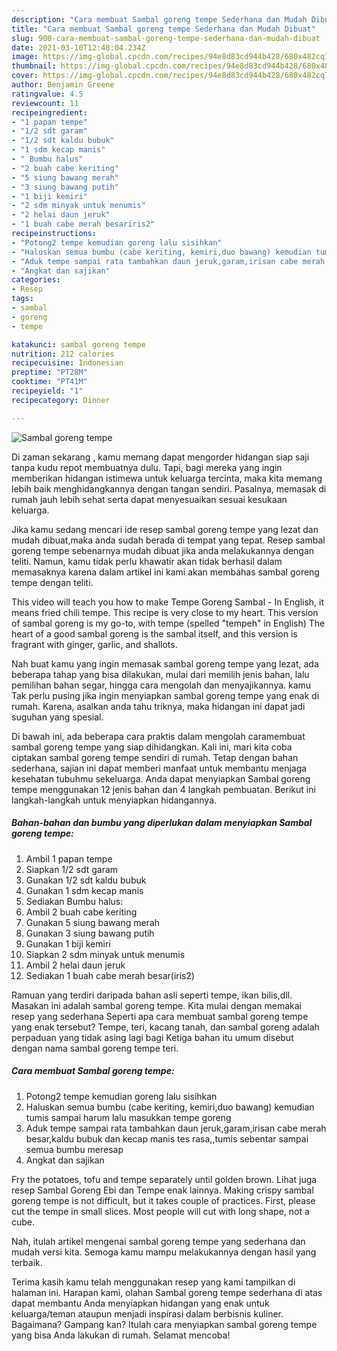 ```yaml
---
description: "Cara membuat Sambal goreng tempe Sederhana dan Mudah Dibuat"
title: "Cara membuat Sambal goreng tempe Sederhana dan Mudah Dibuat"
slug: 900-cara-membuat-sambal-goreng-tempe-sederhana-dan-mudah-dibuat
date: 2021-03-10T12:48:04.234Z
image: https://img-global.cpcdn.com/recipes/94e8d83cd944b428/680x482cq70/sambal-goreng-tempe-foto-resep-utama.jpg
thumbnail: https://img-global.cpcdn.com/recipes/94e8d83cd944b428/680x482cq70/sambal-goreng-tempe-foto-resep-utama.jpg
cover: https://img-global.cpcdn.com/recipes/94e8d83cd944b428/680x482cq70/sambal-goreng-tempe-foto-resep-utama.jpg
author: Benjamin Greene
ratingvalue: 4.5
reviewcount: 11
recipeingredient:
- "1 papan tempe"
- "1/2 sdt garam"
- "1/2 sdt kaldu bubuk"
- "1 sdm kecap manis"
- " Bumbu halus"
- "2 buah cabe keriting"
- "5 siung bawang merah"
- "3 siung bawang putih"
- "1 biji kemiri"
- "2 sdm minyak untuk menumis"
- "2 helai daun jeruk"
- "1 buah cabe merah besariris2"
recipeinstructions:
- "Potong2 tempe kemudian goreng lalu sisihkan"
- "Haluskan semua bumbu (cabe keriting, kemiri,duo bawang) kemudian tumis sampai harum lalu masukkan tempe goreng"
- "Aduk tempe sampai rata tambahkan daun jeruk,garam,irisan cabe merah besar,kaldu bubuk dan kecap manis tes rasa,,tumis sebentar sampai semua bumbu meresap"
- "Angkat dan sajikan"
categories:
- Resep
tags:
- sambal
- goreng
- tempe

katakunci: sambal goreng tempe 
nutrition: 212 calories
recipecuisine: Indonesian
preptime: "PT28M"
cooktime: "PT41M"
recipeyield: "1"
recipecategory: Dinner

---
```



![Sambal goreng tempe](https://img-global.cpcdn.com/recipes/94e8d83cd944b428/680x482cq70/sambal-goreng-tempe-foto-resep-utama.jpg)

Di zaman  sekarang , kamu memang dapat mengorder hidangan siap saji tanpa kudu repot membuatnya dulu. Tapi, bagi mereka yang ingin memberikan hidangan istimewa untuk keluarga tercinta, maka kita memang lebih baik menghidangkannya dengan tangan sendiri. Pasalnya, memasak di rumah jauh lebih sehat serta dapat menyesuaikan sesuai kesukaan keluarga.

Jika kamu sedang mencari ide resep sambal goreng tempe yang lezat dan mudah dibuat,maka anda sudah berada di tempat yang tepat. Resep sambal goreng tempe  sebenarnya mudah dibuat jika anda melakukannya dengan teliti. Namun, kamu tidak perlu khawatir akan tidak berhasil dalam memasaknya 
karena dalam artikel ini kami akan membahas sambal goreng tempe dengan teliti.  

This video will teach you how to make Tempe Goreng Sambal - In English, it means fried chili tempe. This recipe is very close to my heart. This version of sambal goreng is my go-to, with tempe (spelled &#34;tempeh&#34; in English) The heart of a good sambal goreng is the sambal itself, and this version is fragrant with ginger, garlic, and shallots.

Nah buat kamu yang ingin memasak sambal goreng tempe yang lezat, ada beberapa tahap yang bisa dilakukan, mulai dari memilih jenis bahan, lalu pemilihan bahan segar, hingga cara mengolah dan menyajikannya. kamu Tak perlu pusing jika ingin menyiapkan sambal goreng tempe yang enak di rumah. Karena, asalkan anda  tahu triknya, maka hidangan ini dapat jadi suguhan yang spesial.

Di bawah ini, ada beberapa cara praktis  dalam mengolah caramembuat sambal goreng tempe yang siap dihidangkan. Kali ini, mari kita coba ciptakan sambal goreng tempe sendiri di rumah. Tetap dengan bahan sederhana, sajian ini dapat memberi manfaat untuk membantu menjaga kesehatan tubuhmu sekeluarga. Anda dapat menyiapkan Sambal goreng tempe menggunakan 12 jenis bahan dan 4 langkah pembuatan. Berikut ini langkah-langkah untuk menyiapkan hidangannya.

<!--inarticleads1-->

##### Bahan-bahan dan bumbu yang diperlukan dalam menyiapkan Sambal goreng tempe:

1. Ambil 1 papan tempe
1. Siapkan 1/2 sdt garam
1. Gunakan 1/2 sdt kaldu bubuk
1. Gunakan 1 sdm kecap manis
1. Sediakan  Bumbu halus:
1. Ambil 2 buah cabe keriting
1. Gunakan 5 siung bawang merah
1. Gunakan 3 siung bawang putih
1. Gunakan 1 biji kemiri
1. Siapkan 2 sdm minyak untuk menumis
1. Ambil 2 helai daun jeruk
1. Sediakan 1 buah cabe merah besar(iris2)


Ramuan yang terdiri daripada bahan asli seperti tempe, ikan bilis,dll. Masakan ini adalah sambal goreng tempe. Kita mulai dengan memakai resep yang sederhana Seperti apa cara membuat sambal goreng tempe yang enak tersebut? Tempe, teri, kacang tanah, dan sambal goreng adalah perpaduan yang tidak asing lagi bagi Ketiga bahan itu umum disebut dengan nama sambal goreng tempe teri. 

<!--inarticleads2-->

##### Cara membuat Sambal goreng tempe:

1. Potong2 tempe kemudian goreng lalu sisihkan
1. Haluskan semua bumbu (cabe keriting, kemiri,duo bawang) kemudian tumis sampai harum lalu masukkan tempe goreng
1. Aduk tempe sampai rata tambahkan daun jeruk,garam,irisan cabe merah besar,kaldu bubuk dan kecap manis tes rasa,,tumis sebentar sampai semua bumbu meresap
1. Angkat dan sajikan


Fry the potatoes, tofu and tempe separately until golden brown. Lihat juga resep Sambal Goreng Ebi dan Tempe enak lainnya. Making crispy sambal goreng tempe is not difficult, but it takes couple of practices. First, please cut the tempe in small slices. Most people will cut with long shape, not a cube. 

Nah, itulah artikel mengenai  sambal goreng tempe  yang sederhana dan mudah versi kita. Semoga kamu mampu melakukannya dengan hasil yang terbaik. 

Terima kasih kamu telah menggunakan resep yang kami tampilkan di halaman ini. Harapan kami, olahan  Sambal goreng tempe sederhana di atas dapat membantu Anda menyiapkan hidangan yang enak untuk keluarga/teman ataupun menjadi inspirasi dalam berbisnis kuliner. Bagaimana? Gampang kan? Itulah cara menyiapkan sambal goreng tempe yang bisa Anda lakukan di rumah. Selamat mencoba!

